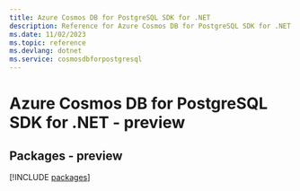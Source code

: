 ```yaml
---
title: Azure Cosmos DB for PostgreSQL SDK for .NET
description: Reference for Azure Cosmos DB for PostgreSQL SDK for .NET
ms.date: 11/02/2023
ms.topic: reference
ms.devlang: dotnet
ms.service: cosmosdbforpostgresql
---
```

# Azure Cosmos DB for PostgreSQL SDK for .NET - preview
## Packages - preview
[!INCLUDE [packages](cosmos-db-for-postgresql-index.md)]